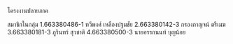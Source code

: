 โครงงานปลายภาค


สมาชิกในกลุ่ม
1.663380486-1 ทวีพงศ์      เหลืองปฐมชัย
2.663380142-3 กรองกาญจน์  ตรีเมฆ
3.663380181-3 ภูรินทร์      สุวชาติ
4.663380500-3 นายอรรถนนท์ บุญน้อย
